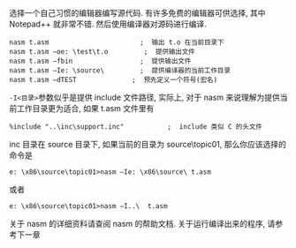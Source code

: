 

选择一个自己习惯的编辑器编写源代码. 有许多免费的编辑器可供选择, 其中 Notepad++ 就非常不错. 然后使用编译器对源码进行编译.

```
nasm t.asm                       ;  输出 t.o 在当前目录下
nasm t.asm –oe: \test\t.o         ;  提供输出文件
nasm t.asm –fbin                 ;  提供输出文件
nasm t.asm –Ie: \source\         ;  提供编译器的当前工作目录
nasm t.asm –dTEST              ;  预先定义一个符号(宏名)
```

`-I<目录>`参数似乎是提供 include 文件路径, 实际上, 对于 nasm 来说理解为提供当前工作目录更为适合, 如果 t.asm 文件里有

```
%include "..\inc\support.inc"           ;  include 类似 C 的头文件
```

inc 目录在 source 目录下, 如果当前的目录为 source\topic01\, 那么你应该选择的命令是

```
e: \x86\source\topic01>nasm –Ie: \x86\source\ t.asm
```

或者

```
e: \x86\source\topic01>nasm –I..\  t.asm
```

关于 nasm 的详细资料请查阅 nasm 的帮助文档. 关于运行编译出来的程序, 请参考下一章